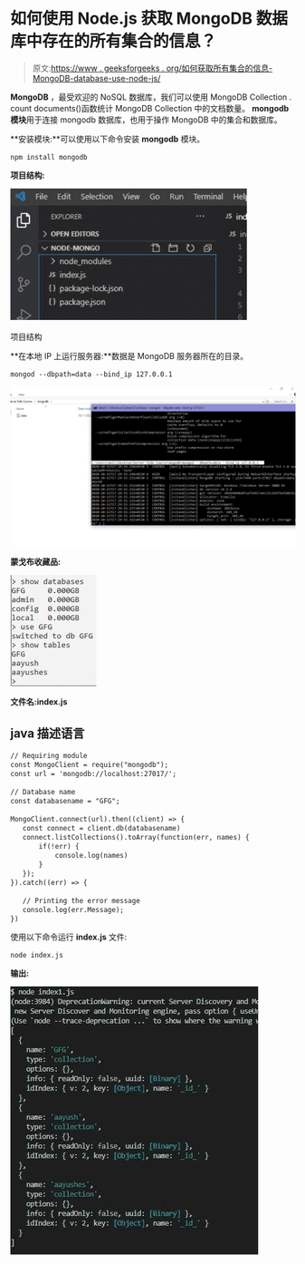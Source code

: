 # 如何使用 Node.js 获取 MongoDB 数据库中存在的所有集合的信息？

> 原文:[https://www . geeksforgeeks . org/如何获取所有集合的信息-MongoDB-database-use-node-js/](https://www.geeksforgeeks.org/how-to-get-information-of-all-collections-present-in-mongodb-database-using-node-js/)

**MongoDB** ，最受欢迎的 NoSQL 数据库，我们可以使用 MongoDB Collection . count documents()函数统计 MongoDB Collection 中的文档数量。 **mongodb** **模块**用于连接 mongodb 数据库，也用于操作 MongoDB 中的集合和数据库。

**安装模块:**可以使用以下命令安装 **mongodb** 模块。

```
npm install mongodb
```

**项目结构:**

![](img/680c11a4a464432626c22f3eee5f7f10.png)

项目结构

**在本地 IP 上运行服务器:**数据是 MongoDB 服务器所在的目录。

```
mongod --dbpath=data --bind_ip 127.0.0.1
```

![](img/1e52d87f2ec35e8c724e121c4d12f7e0.png)

**蒙戈布收藏品:**

![](img/6687e8238913a154992e21778f75a2ab.png)

**文件名:index.js**

## java 描述语言

```
// Requiring module
const MongoClient = require("mongodb");
const url = 'mongodb://localhost:27017/';

// Database name
const databasename = "GFG";

MongoClient.connect(url).then((client) => {
   const connect = client.db(databasename)
   connect.listCollections().toArray(function(err, names) {   
       if(!err) {
           console.log(names)
       }
   });
}).catch((err) => {

   // Printing the error message
   console.log(err.Message);
})
```

使用以下命令运行 **index.js** 文件:

```
node index.js
```

**输出:**

![](img/bd186bf928f6257f4aec722e79440418.png)